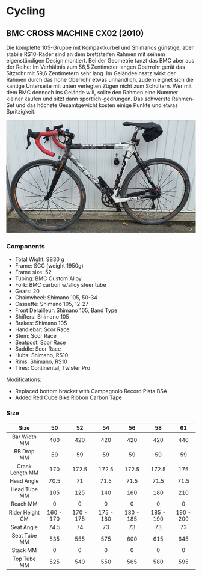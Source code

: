 # Cycling

## BMC CROSS MACHINE CX02 (2010)

Die komplette 105-Gruppe mit Kompaktkurbel und Shimanos günstige, aber stabile RS10-Räder sind an dem brettsteifen Rahmen mit seinem eigenständigen Design montiert. Bei der Geometrie tanzt das BMC aber aus der Reihe: Im Verhältnis zum 56,5 Zentimeter langen Oberrohr gerät das Sitzrohr mit 59,6 Zentimetern sehr lang. Im Geländeeinsatz wirkt der Rahmen durch das hohe Oberrohr etwas unhandlich, zudem eignet sich die kantige Unterseite mit unten verlegten Zügen nicht zum Schultern. Wer mit dem BMC dennoch ins Gelände will, sollte den Rahmen eine Nummer kleiner kaufen und sitzt dann sportlich-gedrungen. Das schwerste Rahmen-Set und das höchste Gesamtgewicht kosten einige Punkte und etwas Spritzigkeit.

![bmc_cx02](_bmc_cx02.jpg)

### Components

- Total Wight: 9830 g
- Frame: SCC (weight 1950g)
- Frame size: 52
- Tubing: BMC Custom Alloy
- Fork: BMC carbon w/alloy steer tube
- Gears: 20
- Chainwheel: Shimano 105, 50-34
- Cassette: Shimano 105, 12-27
- Front Derailleur: Shimano 105, Band Type
- Shifters: Shimano 105
- Brakes: Shimano 105
- Handlebar: Scor Race
- Stem: Scor Race
- Seatpost: Scor Race
- Saddle: Scor Race
- Hubs: Shimano, RS10
- Rims: Shimano, RS10
- Tires: Continental, Twister Pro

Modifications:

- Replaced bottom bracket with Campagnolo Record Pista BSA
- Added Red Cube Bike Ribbon Carbon Tape

### Size

|        Size       |     50    |     52    |     54    |     56    |     58    |     61    |
|:-----------------:|:---------:|:---------:|:---------:|:---------:|:---------:|:---------:|
| Bar   Width MM    | 400       | 420       | 420       | 420       | 420       | 440       |
| BB Drop   MM      | 59        | 59        | 59        | 59        | 59        | 59        |
| Crank   Length MM | 170       | 172.5     | 172.5     | 172.5     | 172.5     | 175       |
| Head   Angle      | 70.5      | 71        | 71.5      | 71.5      | 71.5      | 71.5      |
| Head   Tube MM    | 105       | 125       | 140       | 160       | 180       | 210       |
| Reach MM          | 0         | 0         | 0         | 0         | 0         | 0         |
| Rider   Height CM | 160 - 170 | 170 - 175 | 175 - 180 | 180 - 185 | 185 - 190 | 190 - 200 |
| Seat   Angle      | 74.5      | 74        | 73        | 73        | 73        | 73        |
| Seat   Tube MM    | 535       | 555       | 575       | 600       | 615       | 645       |
| Stack MM          | 0         | 0         | 0         | 0         | 0         | 0         |
| Top Tube   MM     | 525       | 540       | 550       | 565       | 580       | 595       |
